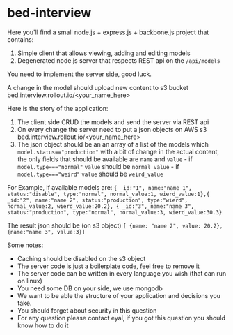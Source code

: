 # bed-interview

Here you'll find a small node.js + express.js + backbone.js project that contains:

1. Simple client that allows viewing, adding and editing models 
2. Degenerated node.js server that respects REST api on the `/api/models` 

You need to implement the server side, good luck.

A change in the model should upload new content to s3 bucket bed.interview.rollout.io/&lt;your_name_here&gt;


Here is the story of the application:
  1. The client side CRUD the models and send the server via REST api
  2. On every change the server need to put a json objects on AWS s3 bed.interview.rollout.io/&lt;your_name_here&gt;
  3. The json object should be an an array of a list of the models which `model.status=="production"` with a bit of change in the actual content, the only fields that should be available are `name` and `value`
    - if `model.type==="normal"` `value` should be `normal_value`
    - if `model.type==="weird"` `value` should be `weird_value`

For Example, if available models are:
  `{ _id:"1", name:"name 1", status:"disable", type:"normal", normal_value:1, wierd_value:1},{ _id:"2", name:"name 2", status:"production", type:"wierd", normal_value:2, wierd_value:20.2}, { _id:"3", name:"name 3", status:"production", type:"normal", normal_value:3, wierd_value:30.3}`

The result json should be (on s3 object) 
`[ {name: "name 2", value: 20.2}, {name:"name 3", value:3}]`

Some notes: 
  - Caching should be disabled on the s3 object
  - The server code is just a boilerplate code, feel free to remove it
  - The server code can be written in every language you wish (that can run on linux) 
  - You need some DB on your side, we use mongodb
  - We want to be able the structure of your application and decisions you take. 
  - You should forget about security in this question 
  - For any question please contact eyal, if you got this question you should know how to do it
